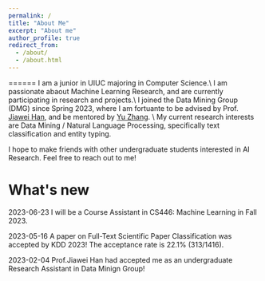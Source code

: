 ```yaml
---
permalink: /
title: "About Me"
excerpt: "About me"
author_profile: true
redirect_from: 
  - /about/
  - /about.html
---
```


======
I am a junior in UIUC majoring in Computer Science.\\
I am passionate abaout Machine Learning Research, and are currently participating in research and projects.\\
I joined the Data Mining Group (DMG) since Spring 2023, where I am fortuante to be advised by Prof. [Jiawei Han](http://hanj.cs.illinois.edu/), and be mentored by [Yu Zhang](https://yuzhimanhua.github.io/). \\
My current research interests are Data Mining / Natural Language Processing, specifically text classification and entity typing. 

I hope to make friends with other undergraduate students interested in AI Research. Feel free to reach out to me! 

What's new
======
2023-06-23 I will be a Course Assistant in CS446: Machine Learning in Fall 2023.

2023-05-16 A paper on Full-Text Scientific Paper Classification was accepted by KDD 2023! The acceptance rate is 22.1% (313/1416).

2023-02-04  Prof.Jiawei Han had accepted me as an undergraduate Research Assistant in Data Minign Group! 
